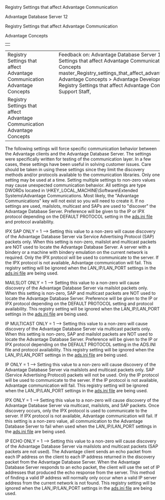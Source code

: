 Registry Settings that affect Advantage Communication




Advantage Database Server 12  

Registry Settings that affect Advantage Communication

Advantage Concepts

|  |
| --- |
|  |

|  |  |  |  |  |
| --- | --- | --- | --- | --- |
| Registry Settings that affect Advantage Communication  Advantage Concepts |  |  | Feedback on: Advantage Database Server 12 - Registry Settings that affect Advantage Communication Advantage Concepts master\_Registry\_settings\_that\_affect\_advantage\_communication Advantage Concepts > Advantage Development Notes > Registry Settings that affect Advantage Communication / Dear Support Staff, |  |
| Registry Settings that affect Advantage Communication  Advantage Concepts |  |  |  |  |

The following settings will force specific communication behavior between the Advantage clients and the Advantage Database Server. The settings were specifically written for testing of the communication layer. In a few cases, these settings have been useful in solving customer issues. Care should be taken in using these settings since they limit the discovery methods and/or protocols available to the communication libraries. Only one setting may be used at a time. Setting multiple settings to non-zero values may cause unexpected communication behavior. All settings are type DWORDs located in \\HKEY\_LOCAL\_MACHINE\Software\Extended Systems\Advantage Communications. Most likely, the "Advantage Communications" key will not exist so you will need to create it. If no settings are used, mailslots, multicast and SAPs are used to "discover" the Advantage Database Server. Preference will be given to the IP or IPX protocol depending on the DEFAULT PROTOCOL setting in the [ads.ini file](master_ads_ini_file_support.htm) and protocol availability.

IPX SAP ONLY = 1 --> Setting this value to a non-zero will cause discovery of the Advantage Database Server via Service Advertising Protocol (SAP) packets only. When this setting is non-zero, mailslot and multicast packets are NOT used to locate the Advantage Database Server. A server with a bindery or a machine with bindery emulation on the current network is required. Only the IPX protocol will be used to communicate to the server. If the IPX protocol is not available, Advantage communication will fail. This registry setting will be ignored when the LAN\_IP/LAN\_PORT settings in the [ads.ini file](master_ads_ini_file_support.htm) are being used.

MAILSLOT ONLY = 1 --> Setting this value to a non-zero will cause discovery of the Advantage Database Server via mailslot packets only. When this setting is non-zero, SAP and multicast packets are NOT used to locate the Advantage Database Server. Preference will be given to the IP or IPX protocol depending on the DEFAULT PROTOCOL setting and protocol availability. This registry setting will be ignored when the LAN\_IP/LAN\_PORT settings in the [ads.ini file](master_ads_ini_file_support.htm) are being used.

IP MULTICAST ONLY = 1 --> Setting this value to a non-zero will cause discovery of the Advantage Database Server via multicast packets only. When this setting is non-zero, SAP and mailslot packets are NOT used to locate the Advantage Database Server. Preference will be given to the IP or IPX protocol depending on the DEFAULT PROTOCOL setting in the ADS.INI file and protocol availability. This registry setting will be ignored when the LAN\_IP/LAN\_PORT settings in the [ads.ini file](master_ads_ini_file_support.htm) are being used.

IP ONLY = 1 --> Setting this value to a non-zero will cause discovery of the Advantage Database Server via mailslots and multicast packets only. SAP (Service Advertising Protocol) packets will not be used. Only the IP protocol will be used to communicate to the server. If the IP protocol is not available, Advantage communication will fail. This registry setting will be ignored when the LAN\_IP/LAN\_PORT settings in the [ads.ini file](master_ads_ini_file_support.htm) are being used.

IPX ONLY = 1 --> Setting this value to a non-zero will cause discovery of the Advantage Database Server via multicast, mailslots, and SAP packets. Once discovery occurs, only the IPX protocol is used to communicate to the server. If IPX protocol is not available, Advantage communication will fail. If this setting is a non-zero value, all communication to the Advantage Database Server to fail when used when the LAN\_IP/LAN\_PORT settings in the [ads.ini file](master_ads_ini_file_support.htm) are being used.

IP ECHO ONLY = 1 --> Setting this value to a non-zero will cause discovery of the Advantage Database Server via mailslots and multicast packets (SAP packets are not used). The Advantage client sends an echo packet from each IP address on the client to each IP address returned in the discovery packet from the Advantage Database Server. When the Advantage Database Server responds to an echo packet, the client will use the set of IP addresses that produced the echo response from the server. This method of finding a valid IP address will normally only occur when a valid IP server address from the current network is not found. This registry setting will be ignored when the LAN\_IP/LAN\_PORT settings in the [ads.ini file](master_ads_ini_file_support.htm) are being used.